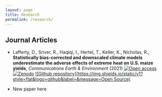 ```yaml
---
layout: page
title: Research
permalink: /research/
---
```


## Journal Articles
* Lafferty, D., Sriver, R., Haqiqi, I., Hertel, T., Keller, K., Nicholas, R., **Statistically bias-corrected and downscaled climate models underestimate the adverse effects of extreme heat on U.S. maize yields**, *Communications Earth & Environment* (2021)
  [![Open access](https://img.shields.io/static/v1?label=&message=Open%20Access&color=success)](https://www.researchsquare.com/article/rs-157774/v1)
  [![Zenodo](https://zenodo.org/badge/280244273.svg)](https://zenodo.org/badge/latestdoi/280244273)
  [![Github repository](https://img.shields.io/static/v1?style=flat&logo=github&label=&message=Open Source)](https://github.com/david0811/BCSD_CornYields_UQ)

* New paper here
